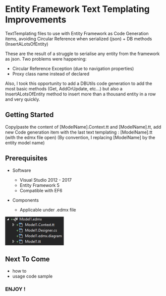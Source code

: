 # Entity Framework Text Templating Improvements

TextTemplating files to use with Entity Framework as Code Generation items, avoiding Circular Reference when serialized (json) + DB methods (InsertALotsOfEntity)

These are the result of a struggle to serialise any entity from the framework as json.
Two problems were happening:
* Circular Reference Exception (due to navigation properties)
* Proxy class name instead of declared

Also, I took this opportunity to add a DBUtils code generation to add the most basic methods (Get, AddOrUpdate, etc...) but also a InsertALotsOfEntity method to insert more than a thousand entity in a row and very quickly.

## Getting Started

Copy/paste the content of [ModelName].Context.tt and [ModelName].tt, add new Code generation item with the last text templating : [ModelName].tt (with the edmx file open)
(By convention, I replacing [ModelName] by the entity model name)

## Prerequisites

* Software
	* Visual Studio 2012 - 2017
	* Entity Framework 5
	* Compatible with EF6

* Components
	* Applicable under .edmx file

![.edmx basic structure](/readme.assets/edmx_structure.png)


## Next To Come
* how to
* usage code sample

### ENJOY !
